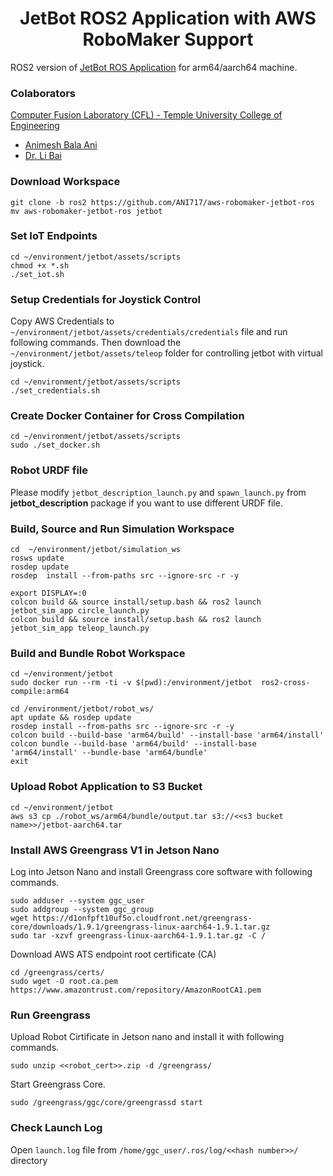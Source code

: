 <p align="center">
  <h1 align="center">JetBot ROS2 Application with AWS RoboMaker Support</h1>
</p>

ROS2 version of [JetBot ROS Application](https://github.com/jerwallace/aws-robomaker-jetbot-ros) for arm64/aarch64 machine.

### Colaborators
[Computer Fusion Laboratory (CFL) - Temple University College of Engineering](https://sites.temple.edu/cflab/people/)
* [Animesh Bala Ani](https://animeshani.com/)
* [Dr. Li Bai](https://engineering.temple.edu/about/faculty-staff/li-bai-lbai)

### Download Workspace
```
git clone -b ros2 https://github.com/ANI717/aws-robomaker-jetbot-ros
mv aws-robomaker-jetbot-ros jetbot
```

### Set IoT Endpoints
```
cd ~/environment/jetbot/assets/scripts
chmod +x *.sh
./set_iot.sh
```

### Setup Credentials for Joystick Control
Copy AWS Credentials to `~/environment/jetbot/assets/credentials/credentials` file and run following commands. Then download the `~/environment/jetbot/assets/teleop` folder for controlling jetbot with virtual joystick.
```
cd ~/environment/jetbot/assets/scripts
./set_credentials.sh
```

### Create Docker Container for Cross Compilation
```
cd ~/environment/jetbot/assets/scripts
sudo ./set_docker.sh
```

### Robot URDF file
Please modify `jetbot_description_launch.py` and `spawn_launch.py` from **jetbot_description** package if you want to use different URDF file.

### Build, Source and Run Simulation Workspace
```
cd  ~/environment/jetbot/simulation_ws
rosws update
rosdep update
rosdep  install --from-paths src --ignore-src -r -y
```
```
export DISPLAY=:0
colcon build && source install/setup.bash && ros2 launch jetbot_sim_app circle_launch.py
colcon build && source install/setup.bash && ros2 launch jetbot_sim_app teleop_launch.py
```

### Build and Bundle Robot Workspace
```
cd ~/environment/jetbot
sudo docker run --rm -ti -v $(pwd):/environment/jetbot  ros2-cross-compile:arm64
```
```
cd /environment/jetbot/robot_ws/
apt update && rosdep update
rosdep install --from-paths src --ignore-src -r -y
colcon build --build-base 'arm64/build' --install-base 'arm64/install'
colcon bundle --build-base 'arm64/build' --install-base 'arm64/install' --bundle-base 'arm64/bundle'
exit
```

### Upload Robot Application to S3 Bucket
```
cd ~/environment/jetbot
aws s3 cp ./robot_ws/arm64/bundle/output.tar s3://<<s3 bucket name>>/jetbot-aarch64.tar
```

### Install AWS Greengrass V1 in Jetson Nano
Log into Jetson Nano and install Greengrass core software with following commands.
```
sudo adduser --system ggc_user
sudo addgroup --system ggc_group
wget https://d1onfpft10uf5o.cloudfront.net/greengrass-core/downloads/1.9.1/greengrass-linux-aarch64-1.9.1.tar.gz
sudo tar -xzvf greengrass-linux-aarch64-1.9.1.tar.gz -C /
```
Download AWS ATS endpoint root certificate (CA)
```
cd /greengrass/certs/
sudo wget -O root.ca.pem https://www.amazontrust.com/repository/AmazonRootCA1.pem
```

### Run Greengrass
Upload Robot Cirtificate in Jetson nano and install it with following commands.
```
sudo unzip <<robot_cert>>.zip -d /greengrass/
```
Start Greengrass Core.
```
sudo /greengrass/ggc/core/greengrassd start
```

### Check Launch Log
Open `launch.log` file from `/home/ggc_user/.ros/log/<<hash number>>/` directory
